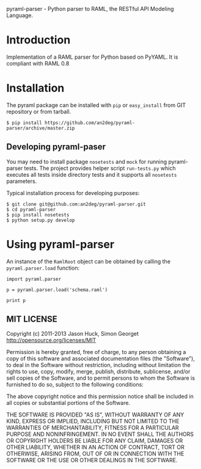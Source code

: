 pyraml-parser - Python parser to RAML, the RESTful API Modeling Language.


Introduction
============

Implementation of a RAML parser for Python based on PyYAML. It is compliant with RAML 0.8


Installation
============

The pyraml package can be installed with ``pip`` or ``easy_install`` from GIT repository or from tarball.

    $ pip install https://github.com/an2deg/pyraml-parser/archive/master.zip


Developing pyraml-paser
-----------------------

You may need to install package ``nosetests`` and ``mock`` for running pyraml-parser tests. The project provides helper script
``run-tests.py`` which executes all tests inside directory tests and it supports all ``nosetests`` parameters.

Typical installation process for developing purposes:

    $ git clone git@github.com:an2deg/pyraml-parser.git
    $ cd pyraml-parser
    $ pip install nosetests
    $ python setup.py develop


Using pyraml-parser
===================

An instance of the ``RamlRoot`` object can be obtained by calling the ``pyraml.parser.load``
function:

    import pyraml.parser

    p = pyraml.parser.load('schema.raml')

    print p


MIT LICENSE
---

Copyright (c) 2011-2013 Jason Huck, Simon Georget
http://opensource.org/licenses/MIT

Permission is hereby granted, free of charge, to any person obtaining a copy of this software and associated documentation files (the "Software"), to deal in the Software without restriction, including without limitation the rights to use, copy, modify, merge, publish, distribute, sublicense, and/or sell copies of the Software, and to permit persons to whom the Software is furnished to do so, subject to the following conditions:

The above copyright notice and this permission notice shall be included in all copies or substantial portions of the Software.

THE SOFTWARE IS PROVIDED "AS IS", WITHOUT WARRANTY OF ANY KIND, EXPRESS OR IMPLIED, INCLUDING BUT NOT LIMITED TO THE WARRANTIES OF MERCHANTABILITY, FITNESS FOR A PARTICULAR PURPOSE AND NONINFRINGEMENT. IN NO EVENT SHALL THE AUTHORS OR COPYRIGHT HOLDERS BE LIABLE FOR ANY CLAIM, DAMAGES OR OTHER LIABILITY, WHETHER IN AN ACTION OF CONTRACT, TORT OR OTHERWISE, ARISING FROM, OUT OF OR IN CONNECTION WITH THE SOFTWARE OR THE USE OR OTHER DEALINGS IN THE SOFTWARE.
